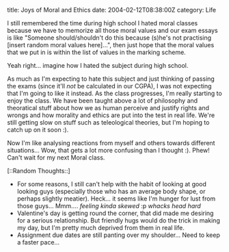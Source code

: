 title: Joys of Moral and Ethics
date: 2004-02-12T08:38:00Z
category: Life

I still remembered the time during high school I hated moral classes because we have to memorize all those moral values and our exam essays is like "Someone should/shouldn't do this because (s)he's not practising [insert random moral values here]…", then just hope that the moral values that we put in is within the list of values in the marking scheme.

Yeah right… imagine how I hated the subject during high school.

As much as I'm expecting to hate this subject and just thinking of passing the exams (since it'll *not* be calculated in our CGPA), I was not expecting that I'm going to like it instead. As the class progresses, I'm really starting to enjoy the class. We have been taught above a lot of philosophy and theoratical stuff about how we as human perceive and justify rights and wrongs and how morality and ethics are put into the test in real life. We're still getting slow on stuff such as teleological theories, but I'm hoping to catch up on it soon :).

Now I'm like analysing reactions from myself and others towards different situations… Wow, that gets a lot more confusing than I thought :). Phew! Can't wait for my next Moral class.

[::Random Thoughts::]

- For some reasons, I still can't help with the habit of looking at good looking guys (especially those who has an average body shape, or perhaps slightly meatier). Heck… it seems like I'm hunger for lust from those guys… Mmm…. *feeling kinda skewed* :p *whacks head hard*
- Valentine's day is getting round the corner, that did made me desiring for a serious relationship. But friendly hugs would do the trick in making my day, but I'm pretty much deprived from them in real life.
- Assignment due dates are still panting over my shoulder… Need to keep a faster pace…
